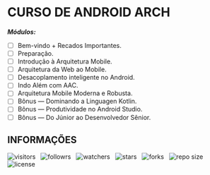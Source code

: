 # CURSO DE ANDROID ARCH

***Módulos:***

- [ ] Bem-vindo + Recados Importantes.
- [ ] Preparação.
- [ ] Introdução à Arquitetura Mobile.
- [ ] Arquitetura da Web ao Mobile.
- [ ] Desacoplamento inteligente no Android.
- [ ] Indo Além com AAC.
- [ ] Arquitetura Mobile Moderna e Robusta.
- [ ] Bônus — Dominando a Linguagen Kotlin.
- [ ] Bônus — Produtividade no Android Studio.
- [ ] Bônus — Do Júnior ao Desenvolvedor Sênior.

## INFORMAÇÕES

![visitors](https://visitor-badge.glitch.me/badge?page_id=Devsgeeknerd.curso-de-android-arch "Total de Visitas")
&nbsp;
![followrs](https://img.shields.io/github/followers/Devsgeeknerd?style=social "Total de Seguidores")
&nbsp;
![watchers](https://img.shields.io/github/watchers/Devsgeeknerd/curso-de-android-arch?style=social "Total de Observadores")
&nbsp;
![stars](https://img.shields.io/github/stars/Devsgeeknerd/curso-de-android-arch?style=social "Total de Estrelas Recebidas")
&nbsp;
![forks](https://img.shields.io/github/forks/Devsgeeknerd/curso-de-android-arch?style=social "Total de Forks")
&nbsp;
![repo size](https://img.shields.io/github/repo-size/Devsgeeknerd/curso-de-android-arch?style=social "Tamanho do Repositório")
&nbsp;
![license](https://img.shields.io/github/license/Devsgeeknerd/curso-de-android-arch?style=social "Licença do Repositório")

